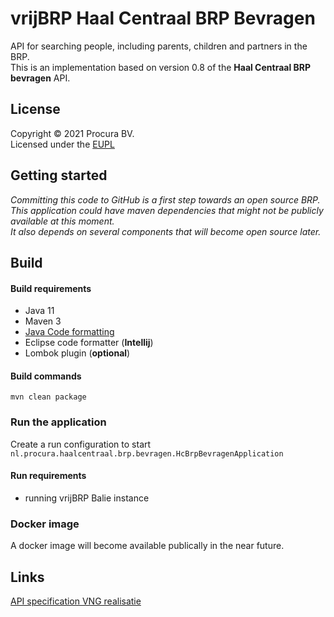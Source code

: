 # vrijBRP Haal Centraal BRP Bevragen
API for searching people, including parents, children and partners in the BRP.\
This is an implementation based on version 0.8 of the **Haal Centraal BRP bevragen** API.

## License
Copyright &copy; 2021 Procura BV. \
Licensed under the [EUPL](https://github.com/vrijBRP/vrijBRP/blob/master/LICENSE.md)

## Getting started
_Committing this code to GitHub is a first step towards an open source BRP._ \
_This application could have maven dependencies that might not be publicly available at this moment._\
_It also depends on several components that will become open source later._

## Build

#### Build requirements
- Java 11
- Maven 3
- [Java Code formatting](https://github.com/vrijBRP/vrijBRP/blob/master/CONTRIBUTING.md)
- Eclipse code formatter (**Intellij**)
- Lombok plugin (**optional**)

#### Build commands
`mvn clean package`

### Run the application
Create a run configuration to start `nl.procura.haalcentraal.brp.bevragen.HcBrpBevragenApplication`

#### Run requirements
- running vrijBRP Balie instance

### Docker image
A docker image will become available publically in the near future.

## Links
[API specification VNG realisatie](https://github.com/VNG-Realisatie/Haal-Centraal-BRP-bevragen)
